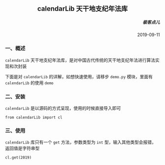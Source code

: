 <h2 align= center> calendarLib 天干地支纪年法库 </h2>

<h5 align=right> 极客点儿 </h5>
<p align=right> 2019-09-11 </p>

### 一、概述

`calendarLib` 天干地支纪年法库，是对中国古代传统的天干地支纪年法进行算法实现和次封装

下面是对 `calendarLib` 的详解，如想快速使用，请移步 `demo.py` 模块，里面有 `calendarLib` 的使用 `demo`

### 二、安装

`calendarLib` 是以源码的方式呈现，使用的时候直接导入即可

	from calendarLib import cl
    
### 三、使用

`calendarLib` 库只有一个 `get` 方法，参数类型为 `int` 型，输入其他类型会报错，返回值是字符串型

    cl.get(2019)
